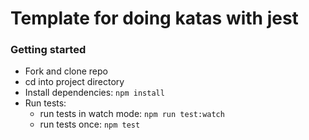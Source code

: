 # Template for doing katas with jest 

### Getting started
- Fork and clone repo
- cd into project directory
- Install dependencies: `npm install`
- Run tests:
  - run tests in watch mode: `npm run test:watch`
  - run tests once: `npm test`
